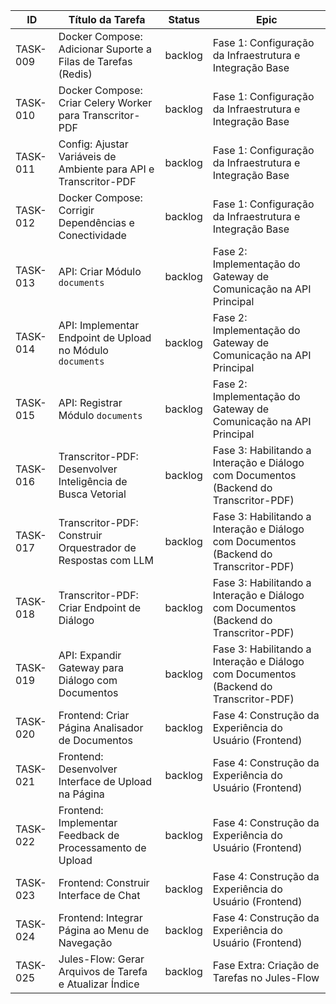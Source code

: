 | ID        | Título da Tarefa                                            | Status   | Epic                                                                              |
|-----------|-------------------------------------------------------------|----------|-----------------------------------------------------------------------------------|
| TASK-009  | Docker Compose: Adicionar Suporte a Filas de Tarefas (Redis)  | backlog  | Fase 1: Configuração da Infraestrutura e Integração Base                          |
| TASK-010  | Docker Compose: Criar Celery Worker para Transcritor-PDF      | backlog  | Fase 1: Configuração da Infraestrutura e Integração Base                          |
| TASK-011  | Config: Ajustar Variáveis de Ambiente para API e Transcritor-PDF | backlog  | Fase 1: Configuração da Infraestrutura e Integração Base                          |
| TASK-012  | Docker Compose: Corrigir Dependências e Conectividade       | backlog  | Fase 1: Configuração da Infraestrutura e Integração Base                          |
| TASK-013  | API: Criar Módulo `documents`                                 | backlog  | Fase 2: Implementação do Gateway de Comunicação na API Principal                  |
| TASK-014  | API: Implementar Endpoint de Upload no Módulo `documents`     | backlog  | Fase 2: Implementação do Gateway de Comunicação na API Principal                  |
| TASK-015  | API: Registrar Módulo `documents`                             | backlog  | Fase 2: Implementação do Gateway de Comunicação na API Principal                  |
| TASK-016  | Transcritor-PDF: Desenvolver Inteligência de Busca Vetorial   | backlog  | Fase 3: Habilitando a Interação e Diálogo com Documentos (Backend do Transcritor-PDF) |
| TASK-017  | Transcritor-PDF: Construir Orquestrador de Respostas com LLM  | backlog  | Fase 3: Habilitando a Interação e Diálogo com Documentos (Backend do Transcritor-PDF) |
| TASK-018  | Transcritor-PDF: Criar Endpoint de Diálogo                    | backlog  | Fase 3: Habilitando a Interação e Diálogo com Documentos (Backend do Transcritor-PDF) |
| TASK-019  | API: Expandir Gateway para Diálogo com Documentos             | backlog  | Fase 3: Habilitando a Interação e Diálogo com Documentos (Backend do Transcritor-PDF) |
| TASK-020  | Frontend: Criar Página Analisador de Documentos               | backlog  | Fase 4: Construção da Experiência do Usuário (Frontend)                           |
| TASK-021  | Frontend: Desenvolver Interface de Upload na Página           | backlog  | Fase 4: Construção da Experiência do Usuário (Frontend)                           |
| TASK-022  | Frontend: Implementar Feedback de Processamento de Upload     | backlog  | Fase 4: Construção da Experiência do Usuário (Frontend)                           |
| TASK-023  | Frontend: Construir Interface de Chat                       | backlog  | Fase 4: Construção da Experiência do Usuário (Frontend)                           |
| TASK-024  | Frontend: Integrar Página ao Menu de Navegação              | backlog  | Fase 4: Construção da Experiência do Usuário (Frontend)                           |
| TASK-025  | Jules-Flow: Gerar Arquivos de Tarefa e Atualizar Índice     | backlog  | Fase Extra: Criação de Tarefas no Jules-Flow                                      |
